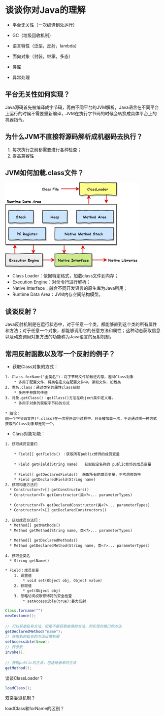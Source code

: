 # 谈谈你对Java的理解

* 平台无关性（一次编译到处运行）

* GC（垃圾回收机制）

* 语言特性（泛型，反射，lambda）

* 面向对象（封装，继承，多态）

* 类库

* 异常处理

## 平台无关性如何实现？

Java源码首先被编译成字节码，再由不同平台的JVM解析，Java语言在不同平台上运行的时候不需要重新编译，JVM在执行字节码的时候会转换成具体平台上的机器指令。

## 为什么JVM不直接将源码解析成机器码去执行？

1. 每次执行之前都需要进行各种检查；
2. 提高兼容性

## JVM如何加载.class文件？

![JVM](..\images\剑指Java面试_JVM.jpg)

* Class Loader：依据特定格式，加载class文件到内存；
* Execution Engine：对命令行进行解析；
* Native Interface：融合不同开发语言的原生库为Java所用；
* Runtime Data Area：JVM内存空间结构模型。

## 谈谈反射？

Java反射机制是在运行状态中，对于任意一个类，都能够直到这个类的所有属性和方法；对于任意一个对象，都能够调用它的任意方法和属性；这种动态获取信息以及动态调用对象方法的功能称为Java语言的反射机制。

## 常用反射函数以及写一个反射的例子？

* 获取Class对象的方式：
```
1. Class.forName("全类名")：将字节码文件加载进内存，返回Class对象
	* 多用于配置文件，将类名定义在配置文件中。读取文件，加载类
2. 类名.class：通过类名的属性class获取
	* 多用于参数的传递
3. 对象.getClass()：getClass()方法在Object类中定义着。
	* 多用于对象的获取字节码的方式

* 结论：
同一个字节码文件(*.class)在一次程序运行过程中，只会被加载一次，不论通过哪一种方式获取的Class对象都是同一个。
```

* Class对象功能：

```
1. 获取成员变量们
			
	* Field[] getFields() ：获取所有public修饰的成员变量

	* Field getField(String name)   获取指定名称的 public修饰的成员变量
	
	* Field[] getDeclaredFields()  获取所有的成员变量，不考虑修饰符
	* Field getDeclaredField(String name)  
2. 获取构造方法们
  * Constructor<?>[] getConstructors()  
  * Constructor<T> getConstructor(类<?>... parameterTypes)  

  * Constructor<T> getDeclaredConstructor(类<?>... parameterTypes)  
  * Constructor<?>[] getDeclaredConstructors()  

3. 获取成员方法们：
  * Method[] getMethods()  
  * Method getMethod(String name, 类<?>... parameterTypes)  

  * Method[] getDeclaredMethods()  
  * Method getDeclaredMethod(String name, 类<?>... parameterTypes)  

4. 获取全类名	
  * String getName()  
```
```
* Field：成员变量
    1. 设置值
    	* void set(Object obj, Object value)  
    2. 获取值
    	* get(Object obj) 
    3. 忽略访问权限修饰符的安全检查
    	* setAccessible(true):暴力反射
```

```java
Class.forname("")
newInstance();

// 可以获取私有方法，但是不能获取继承的方法，和实现的接口的方法
getDeclaredMethod("name");
// 获取到的私有的方法设置权限
setAccessible(true);
// 传参数
invoke();

// 获取public的方法，包括继承来的方法
getMethod();
```

谈谈ClassLoader？

```java
loadClass();
```

双亲委派机制？

loadClass和forName的区别？







